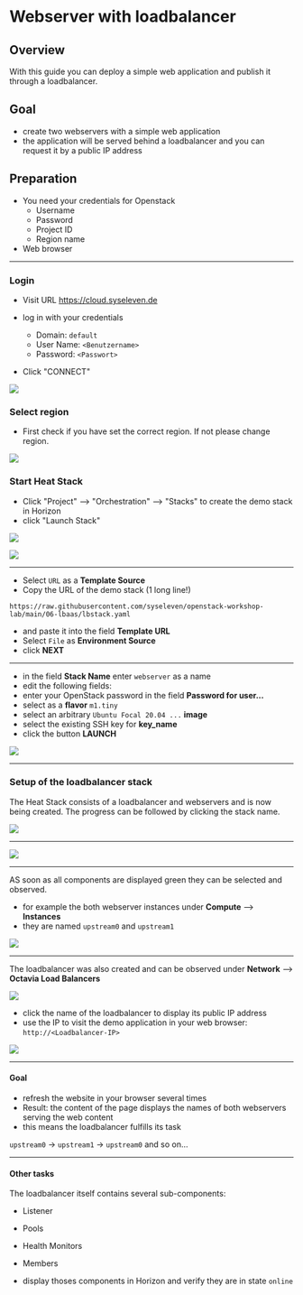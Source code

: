 # Webserver with loadbalancer

## Overview

With this guide you can deploy a simple web application and publish it through a loadbalancer.

## Goal

* create two webservers with a simple web application
* the application will be served behind a loadbalancer and you can request it by a public IP address

## Preparation

* You need your credentials for Openstack
  * Username
  * Password
  * Project ID
  * Region name
* Web browser

---

### Login

* Visit URL https://cloud.syseleven.de

* log in with your credentials
  * Domain: `default`
  * User Name: `<Benutzername>`
  * Password: `<Passwort>`
* Click "CONNECT"

![](images/001-login-window.png)

### Select region

* First check if you have set the correct region. If not please change region.

![](images/002-select-region.png)

### Start Heat Stack

* Click "Project" --> "Orchestration" --> "Stacks" to create the demo stack in Horizon
* click "Launch Stack"

![](images/003-orchestration-stacks.png)

![](images/04-select-stack-template.png)

---

* Select `URL` as a **Template Source**
* Copy the URL of the demo stack (1 long line!)

`https://raw.githubusercontent.com/syseleven/openstack-workshop-lab/main/06-lbaas/lbstack.yaml`

* and paste it into the field **Template URL**
* Select `File` as **Environment Source**
* click **NEXT**

---

* in the field **Stack Name** enter `webserver` as a name
* edit the following fields:
* enter your OpenStack password in the field **Password for user...**
* select as a **flavor** `m1.tiny`
* select an arbitrary `Ubuntu Focal 20.04 ...` **image**
* select the existing SSH key for **key_name**
* click the button **LAUNCH**

![](images/005-launch-webserver-stack.png)

---

### Setup of the loadbalancer stack

The Heat Stack consists of a loadbalancer and webservers and is now being created.
The progress can be followed by clicking the stack name.

![](images/006-webserver-stack-complete.png)

---

![](images/007-webserver-stack-topology.png)

---

AS soon as all components are displayed green they can be selected and observed.

* for example the both webserver instances under **Compute** --> **Instances**
* they are named `upstream0` and `upstream1`

![](images/008-webserver-instances.png)

---

The loadbalancer was also created and can be observed under **Network** --> **Octavia Load Balancers**

![](images/009-webserver-loadbalancer.png)

* click the name of the loadbalancer to display its public IP address
* use the IP to visit the demo application in your web browser: `http://<Loadbalancer-IP>`


![](images/010-loadbalancer-public-ip.png)

---

#### Goal

* refresh the website in your browser several times
* Result: the content of the page displays the names of both webservers serving the web content
* this means the loadbalancer fulfills its task

`upstream0` -> `upstream1` -> `upstream0` and so on...

---

#### Other tasks

The loadbalancer itself contains several sub-components:

* Listener
* Pools
* Health Monitors
* Members

* display thoses components in Horizon and verify they are in state `online`
